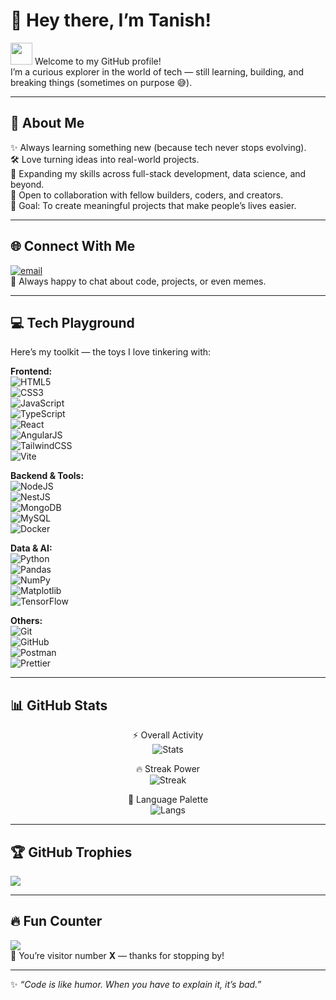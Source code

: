 # 🚀 Hey there, I’m Tanish!  

<img src="https://media.giphy.com/media/hvRJCLFzcasrR4ia7z/giphy.gif" width="35"> Welcome to my GitHub profile!  
I’m a curious explorer in the world of tech — still learning, building, and breaking things (sometimes on purpose 😅).  

---

## 💫 About Me  
✨ Always learning something new (because tech never stops evolving).  
🛠️ Love turning ideas into real-world projects.  
🌱 Expanding my skills across full-stack development, data science, and beyond.  
🤝 Open to collaboration with fellow builders, coders, and creators.  
🎯 Goal: To create meaningful projects that make people’s lives easier.  

---

## 🌐 Connect With Me  
[![email](https://img.shields.io/badge/Email-D14836?style=for-the-badge&logo=gmail&logoColor=white)](mailto:tanishsharma080@gmail.com)  
💌 Always happy to chat about code, projects, or even memes.  

---

## 💻 Tech Playground  
Here’s my toolkit — the toys I love tinkering with:  

**Frontend:**  
![HTML5](https://img.shields.io/badge/html5-%23E34F26.svg?style=flat&logo=html5&logoColor=white)  
![CSS3](https://img.shields.io/badge/css3-%231572B6.svg?style=flat&logo=css3&logoColor=white)  
![JavaScript](https://img.shields.io/badge/javascript-%23323330.svg?style=flat&logo=javascript&logoColor=%23F7DF1E)  
![TypeScript](https://img.shields.io/badge/typescript-%23007ACC.svg?style=flat&logo=typescript&logoColor=white)  
![React](https://img.shields.io/badge/react-%2320232a.svg?style=flat&logo=react&logoColor=%2361DAFB)  
![AngularJS](https://img.shields.io/badge/angular.js-%23E23237.svg?style=flat&logo=angularjs&logoColor=white)  
![TailwindCSS](https://img.shields.io/badge/tailwindcss-%2338B2AC.svg?style=flat&logo=tailwind-css&logoColor=white)  
![Vite](https://img.shields.io/badge/vite-%23646CFF.svg?style=flat&logo=vite&logoColor=white)  

**Backend & Tools:**  
![NodeJS](https://img.shields.io/badge/node.js-6DA55F?style=flat&logo=node.js&logoColor=white)  
![NestJS](https://img.shields.io/badge/nestjs-%23E0234E.svg?style=flat&logo=nestjs&logoColor=white)  
![MongoDB](https://img.shields.io/badge/MongoDB-%234ea94b.svg?style=flat&logo=mongodb&logoColor=white)  
![MySQL](https://img.shields.io/badge/mysql-4479A1.svg?style=flat&logo=mysql&logoColor=white)  
![Docker](https://img.shields.io/badge/docker-%230db7ed.svg?style=flat&logo=docker&logoColor=white)  

**Data & AI:**  
![Python](https://img.shields.io/badge/python-3670A0?style=flat&logo=python&logoColor=ffdd54)  
![Pandas](https://img.shields.io/badge/pandas-%23150458.svg?style=flat&logo=pandas&logoColor=white)  
![NumPy](https://img.shields.io/badge/numpy-%23013243.svg?style=flat&logo=numpy&logoColor=white)  
![Matplotlib](https://img.shields.io/badge/Matplotlib-%23ffffff.svg?style=flat&logo=Matplotlib&logoColor=black)  
![TensorFlow](https://img.shields.io/badge/TensorFlow-%23FF6F00.svg?style=flat&logo=TensorFlow&logoColor=white)  

**Others:**  
![Git](https://img.shields.io/badge/git-%23F05033.svg?style=flat&logo=git&logoColor=white)  
![GitHub](https://img.shields.io/badge/github-%23121011.svg?style=flat&logo=github&logoColor=white)  
![Postman](https://img.shields.io/badge/Postman-FF6C37?style=flat&logo=postman&logoColor=white)  
![Prettier](https://img.shields.io/badge/prettier-%23F7B93E.svg?style=flat&logo=prettier&logoColor=black)  

---


## 📊 GitHub Stats  

<div align="center">

⚡ Overall Activity  
![Stats](https://github-readme-stats.vercel.app/api?username=Tanish02&show_icons=true&theme=radical&hide_border=true&rank_icon=percentile)  

🔥 Streak Power  
![Streak](https://streak-stats.demolab.com?user=Tanish02&theme=radical&hide_border=true&date_format=M%20j%5B%2C%20Y%5D)  

🎨 Language Palette  
![Langs](https://github-readme-stats.vercel.app/api/top-langs/?username=Tanish02&theme=radical&hide_border=true&layout=pie)  

</div>


---

## 🏆 GitHub Trophies  
![](https://github-profile-trophy.vercel.app/?username=Tanish02&theme=radical&no-frame=false&no-bg=false&margin-w=4)  

---

## 🔥 Fun Counter  
[![](https://visitcount.itsvg.in/api?id=Tanish02&icon=10&color=13)](https://visitcount.itsvg.in)  
🎉 You’re visitor number **X** — thanks for stopping by!  

---

✨ _“Code is like humor. When you have to explain it, it’s bad.”_  
